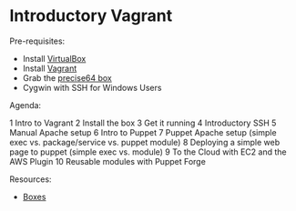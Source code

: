 # Introductory Vagrant

Pre-requisites:

 * Install [VirtualBox](https://www.virtualbox.org/wiki/Downloads)
 * Install [Vagrant](http://downloads.vagrantup.com/tags/v1.2.7)
 * Grab the [precise64 box](http://files.vagrantup.com/precise64.box)
 * Cygwin with SSH for Windows Users

Agenda:

 1 Intro to Vagrant
 2 Install the box
 3 Get it running
 4 Introductory SSH
 5 Manual Apache setup
 6 Intro to Puppet
 7 Puppet Apache setup (simple exec vs. package/service vs. puppet module)
 8 Deploying a simple web page to puppet (simple exec vs. module)
 9 To the Cloud with EC2 and the AWS Plugin
 10 Reusable modules with Puppet Forge
 
Resources:

 - [Boxes](http://www.vagrantbox.es/)